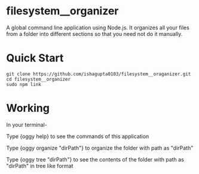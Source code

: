 # filesystem__organizer
A global command line application using Node.js. It organizes all your files from a folder into different sections so that you need not do it manually.

# Quick Start
`git clone https://github.com/ishagupta0103/filesystem__oraganizer.git`  
`cd filesystem__organizer`  
`sudo npm link`


# Working
In your terminal-

Type {oggy help} to see the commands of this application

Type {oggy organize "dirPath"} to organize the folder with path as "dirPath"

Type {oggy tree "dirPath"} to see the contents of the folder with path as "dirPath" in tree like format
